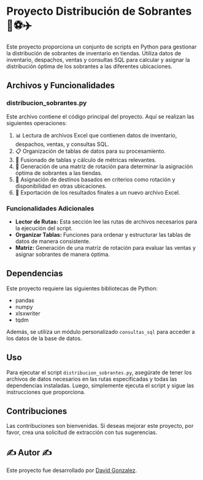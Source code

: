 # Proyecto Distribución de Sobrantes 🚗⚽️✈️

Este proyecto proporciona un conjunto de scripts en Python para gestionar la distribución de sobrantes de inventario en tiendas. Utiliza datos de inventario, despachos, ventas y consultas SQL para calcular y asignar la distribución óptima de los sobrantes a las diferentes ubicaciones.

## Archivos y Funcionalidades

### distribucion_sobrantes.py

Este archivo contiene el código principal del proyecto. Aquí se realizan las siguientes operaciones:

1. 📊 Lectura de archivos Excel que contienen datos de inventario, despachos, ventas, y consultas SQL.
2. 📋 Organización de tablas de datos para su procesamiento.
3. 🔀 Fusionado de tablas y cálculo de métricas relevantes.
4. 🔄 Generación de una matriz de rotación para determinar la asignación óptima de sobrantes a las tiendas.
5. 🎯 Asignación de destinos basados en criterios como rotación y disponibilidad en otras ubicaciones.
6. 💾 Exportación de los resultados finales a un nuevo archivo Excel.

### Funcionalidades Adicionales

- **Lector de Rutas:** Esta sección lee las rutas de archivos necesarios para la ejecución del script.
- **Organizar Tablas:** Funciones para ordenar y estructurar las tablas de datos de manera consistente.
- **Matriz:** Generación de una matriz de rotación para evaluar las ventas y asignar sobrantes de manera óptima.

## Dependencias

Este proyecto requiere las siguientes bibliotecas de Python:

- pandas
- numpy
- xlsxwriter
- tqdm

Además, se utiliza un módulo personalizado `consultas_sql` para acceder a los datos de la base de datos.

## Uso

Para ejecutar el script `distribucion_sobrantes.py`, asegúrate de tener los archivos de datos necesarios en las rutas especificadas y todas las dependencias instaladas. Luego, simplemente ejecuta el script y sigue las instrucciones que proporciona.

## Contribuciones

Las contribuciones son bienvenidas. Si deseas mejorar este proyecto, por favor, crea una solicitud de extracción con tus sugerencias.

## ✍️ Autor ✍️

Este proyecto fue desarrollado por [David Gonzalez](https://github.com/DeiviGT1).
